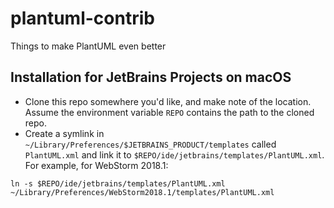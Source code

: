 # plantuml-contrib
Things to make PlantUML even better

## Installation for JetBrains Projects on macOS

* Clone this repo somewhere you'd like, and make note of the location.  Assume the environment variable `REPO` contains the path to the cloned repo.
* Create a symlink in `~/Library/Preferences/$JETBRAINS_PRODUCT/templates` called `PlantUML.xml` and link it to `$REPO/ide/jetbrains/templates/PlantUML.xml`.  For example, for WebStorm 2018.1:
```
ln -s $REPO/ide/jetbrains/templates/PlantUML.xml ~/Library/Preferences/WebStorm2018.1/templates/PlantUML.xml
```
